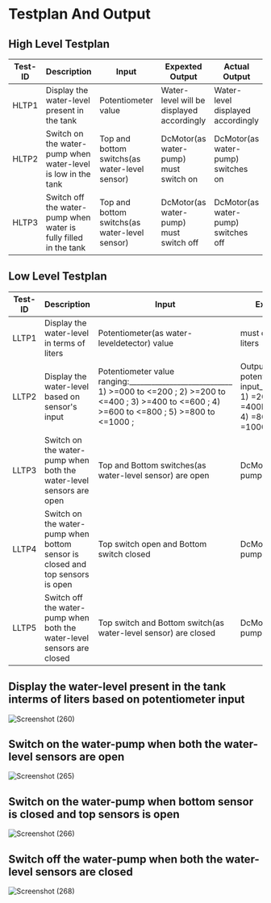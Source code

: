 # Testplan And Output
## High Level Testplan

| Test-ID | Description  | Input | Expexted Output | Actual Output | Status |
|----|--------------------|----------|----------------|-------------|--------|
|HLTP1| Display the water-level present in the tank|Potentiometer value|Water-level will be displayed accordingly|Water-level displayed accordingly|Pass|
|HLTP2| Switch on the water-pump when water-level is low in the tank|Top and bottom switchs(as water-level sensor)|DcMotor(as water-pump) must switch on|DcMotor(as water-pump) switches on|Pass|
|HLTP3| Switch off the water-pump when water is fully filled in the tank|Top and bottom switchs(as water-level sensor)|DcMotor(as water-pump) must switch off|DcMotor(as water-pump) switches off|Pass|

## Low Level Testplan

| Test-ID | Description  | Input | Expexted Output | Actual Output | Status | HLTP-ID|
|----|------------------|---------|------------------|-------------|-------|---------|
|LLTP1| Display the water-level in terms of liters| Potentiometer(as water-leveldetector) value| must display in terms of liters| Displayed in terms of liters| Pass|HLTP1|
|LLTP2| Display the water-level based on sensor's input|Potentiometer value ranging:____________________________ 1) >=000 to <=200 ; 2) >=200 to <=400 ; 3) >=400 to <=600 ; 4) >=600 to <=800 ; 5) >=800 to <=1000 ; | Output according to potentiometer value input_____________________ 1) =200Ltrs. 2) =400Ltrs. 3) =600Ltrs. 4) =800Ltrs. 5) =1000Ltrs.|Output according to potentiometer value input_____________________ 1) =200Ltrs. 2) =400Ltrs. 3) =600Ltrs. 4) =800Ltrs. 5) =1000Ltrs.| Pass | HLTP1 |                                      
|LLTP3| Switch on the water-pump when both the water-level sensors are open| Top and Bottom switches(as water-level sensor) are open| DcMotor(as water-pump) must on |DcMotor(as water-pump) on | Pass |HLTP2|
|LLTP4| Switch on the water-pump when bottom sensor is closed and top sensors is open| Top switch open and Bottom switch closed |DcMotor(as water-pump) must on| DcMotor(as water-pump) on| Pass |HLR2|
|LLTP5| Switch off the water-pump when both the water-level sensors are closed|Top switch and Bottom switch(as water-level sensor) are closed|DcMotor(as water-pump) must off|DcMotor(as water-pump) off| Pass |HLR3|

## Display the water-level present in the tank interms of liters based on potentiometer input

![Screenshot (260)](https://user-images.githubusercontent.com/42509490/156939826-eb965d74-36c4-4a81-b95a-eca91d627a96.png)

## Switch on the water-pump when both the water-level sensors are open

![Screenshot (265)](https://user-images.githubusercontent.com/42509490/156939971-4db63506-5411-478d-bb88-d34ab07b1cf9.png)

## Switch on the water-pump when bottom sensor is closed and top sensors is open

![Screenshot (266)](https://user-images.githubusercontent.com/42509490/156940006-7e43caf1-6ed2-477c-842f-60c28ae68d95.png)

## Switch off the water-pump when both the water-level sensors are closed

![Screenshot (268)](https://user-images.githubusercontent.com/42509490/156940026-44b248db-9d3b-46c4-9b53-62685a50a1f6.png)

